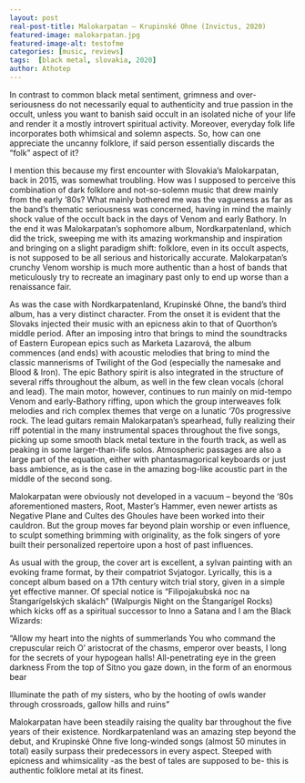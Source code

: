 ```yaml
---
layout: post
real-post-title: Malokarpatan – Krupinské Ohne (Invictus, 2020)
featured-image: malokarpatan.jpg
featured-image-alt: testofme
categories: [music, reviews]
tags:  [black metal, slovakia, 2020]
author: Athotep
---
```

In contrast to common black metal sentiment, grimness and over-seriousness do not necessarily equal to authenticity and true passion in the occult, unless you want to banish said occult in an isolated niche of your life and render it a mostly introvert spiritual activity. Moreover, everyday folk life incorporates both whimsical and solemn aspects. So, how can one appreciate the uncanny folklore, if said person essentially discards the “folk” aspect of it?

I mention this because my first encounter with Slovakia’s Malokarpatan, back in 2015, was somewhat troubling. How was I supposed to perceive this combination of dark folklore and not-so-solemn music that drew mainly from the early ‘80s? What mainly bothered me was the vagueness as far as the band’s thematic seriousness was concerned, having in mind the mainly shock value of the occult back in the days of Venom and early Bathory. In the end it was Malokarpatan’s sophomore album, Nordkarpatenland, which did the trick, sweeping me with its amazing workmanship and inspiration and bringing on a slight paradigm shift: folklore, even in its occult aspects, is not supposed to be all serious and historically accurate. Malokarpatan’s crunchy Venom worship is much more authentic than a host of bands that meticulously try to recreate an imaginary past only to end up worse than a renaissance fair.

As was the case with Nordkarpatenland, Krupinské Ohne, the band’s third album, has a very distinct character. From the onset it is evident that the Slovaks injected their music with an epicness akin to that of Quorthon’s middle period. After an imposing intro that brings to mind the soundtracks of Eastern European epics such as Marketa Lazarová, the album commences (and ends) with acoustic melodies that bring to mind the classic mannerisms of Twilight of the God (especially the namesake and Blood & Iron). The epic Bathory spirit is also integrated in the structure of several riffs throughout the album, as well in the few clean vocals (choral and lead). The main motor, however, continues to run mainly on mid-tempo Venom and early-Bathory riffing, upon which the group interweaves folk melodies and rich complex themes that verge on a lunatic ‘70s progressive rock. The lead guitars remain Malokarpatan’s spearhead, fully realizing their riff potential in the many instrumental spaces throughout the five songs, picking up some smooth black metal texture in the fourth track, as well as peaking in some larger-than-life solos. Atmospheric passages are also a large part of the equation, either with phantasmagorical keyboards or just bass ambience, as is the case in the amazing bog-like acoustic part in the middle of the second song.

Malokarpatan were obviously not developed in a vacuum – beyond the ‘80s aforementioned masters, Root, Master’s Hammer, even newer artists as Negative Plane and Cultes des Ghoules have been worked into their cauldron. But the group moves far beyond plain worship or even influence, to sculpt something brimming with originality, as the folk singers of yore built their personalized repertoire upon a host of past influences.

As usual with the group, the cover art is excellent, a sylvan painting with an evoking frame format, by their compatriot Svjatogor. Lyrically, this is a concept album based on a 17th century witch trial story, given in a simple yet effective manner. Of special notice is “Filipojakubská noc na Štangarígelských skalách” (Walpurgis Night on the Štangarígel Rocks) which kicks off as a spiritual successor to Inno a Satana and I am the Black Wizards:

“Allow my heart into the nights of summerlands
You who command the crepuscular reich
O’ aristocrat of the chasms, emperor over beasts,
I long for the secrets of your hypogean halls!
All-penetrating eye in the green darkness
From the top of Sitno you gaze down,
in the form of an enormous bear

Illuminate the path of my sisters,
who by the hooting of owls wander
through crossroads, gallow hills and ruins”

Malokarpatan have been steadily raising the quality bar throughout the five years of their existence. Nordkarpatenland was an amazing step beyond the debut, and Krupinské Ohne five long-winded songs (almost 50 minutes in total) easily surpass their predecessors in every aspect. Steeped with epicness and whimsicality -as the best of tales are supposed to be- this is authentic folklore metal at its finest.